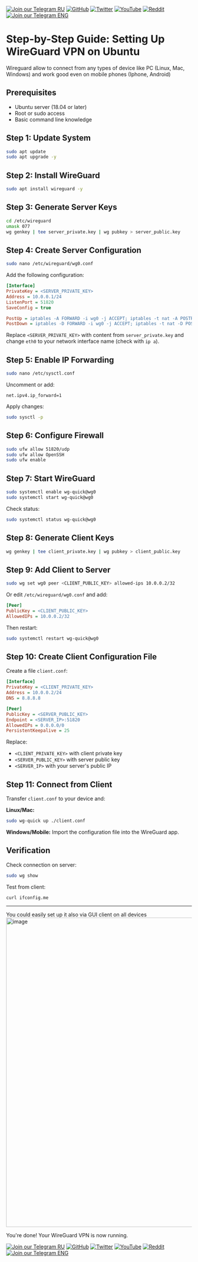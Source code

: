 [![Join our Telegram RU](https://img.shields.io/badge/Telegram-RU-03A500?style=for-the-badge&logo=telegram&logoColor=white&labelColor=blue&color=red)](https://t.me/hidden_coding)
[![GitHub](https://img.shields.io/badge/GitHub-181717?style=for-the-badge&logo=github&logoColor=white)](https://github.com/aero25x)
[![Twitter](https://img.shields.io/badge/Twitter-1DA1F2?style=for-the-badge&logo=x&logoColor=white)](https://x.com/aero25x)
[![YouTube](https://img.shields.io/badge/YouTube-FF0000?style=for-the-badge&logo=youtube&logoColor=white)](https://www.youtube.com/@flaming_chameleon)
[![Reddit](https://img.shields.io/badge/Reddit-FF3A00?style=for-the-badge&logo=reddit&logoColor=white)](https://www.reddit.com/r/HiddenCode/)
[![Join our Telegram ENG](https://img.shields.io/badge/Telegram-EN-03A500?style=for-the-badge&logo=telegram&logoColor=white&labelColor=blue&color=red)](https://t.me/hidden_coding_en)


# Step-by-Step Guide: Setting Up WireGuard VPN on Ubuntu

Wireguard allow to connect from any types of device like PC (Linux, Mac, Windows) and work good even on mobile phones (Iphone, Android)

## Prerequisites
- Ubuntu server (18.04 or later)
- Root or sudo access
- Basic command line knowledge

## Step 1: Update System
```bash
sudo apt update
sudo apt upgrade -y
```

## Step 2: Install WireGuard
```bash
sudo apt install wireguard -y
```

## Step 3: Generate Server Keys
```bash
cd /etc/wireguard
umask 077
wg genkey | tee server_private.key | wg pubkey > server_public.key
```

## Step 4: Create Server Configuration
```bash
sudo nano /etc/wireguard/wg0.conf
```

Add the following configuration:
```ini
[Interface]
PrivateKey = <SERVER_PRIVATE_KEY>
Address = 10.0.0.1/24
ListenPort = 51820
SaveConfig = true

PostUp = iptables -A FORWARD -i wg0 -j ACCEPT; iptables -t nat -A POSTROUTING -o eth0 -j MASQUERADE
PostDown = iptables -D FORWARD -i wg0 -j ACCEPT; iptables -t nat -D POSTROUTING -o eth0 -j MASQUERADE
```

Replace `<SERVER_PRIVATE_KEY>` with content from `server_private.key` and change `eth0` to your network interface name (check with `ip a`).

## Step 5: Enable IP Forwarding
```bash
sudo nano /etc/sysctl.conf
```

Uncomment or add:
```
net.ipv4.ip_forward=1
```

Apply changes:
```bash
sudo sysctl -p
```

## Step 6: Configure Firewall
```bash
sudo ufw allow 51820/udp
sudo ufw allow OpenSSH
sudo ufw enable
```

## Step 7: Start WireGuard
```bash
sudo systemctl enable wg-quick@wg0
sudo systemctl start wg-quick@wg0
```

Check status:
```bash
sudo systemctl status wg-quick@wg0
```

## Step 8: Generate Client Keys
```bash
wg genkey | tee client_private.key | wg pubkey > client_public.key
```

## Step 9: Add Client to Server
```bash
sudo wg set wg0 peer <CLIENT_PUBLIC_KEY> allowed-ips 10.0.0.2/32
```

Or edit `/etc/wireguard/wg0.conf` and add:
```ini
[Peer]
PublicKey = <CLIENT_PUBLIC_KEY>
AllowedIPs = 10.0.0.2/32
```

Then restart:
```bash
sudo systemctl restart wg-quick@wg0
```

## Step 10: Create Client Configuration File
Create a file `client.conf`:
```ini
[Interface]
PrivateKey = <CLIENT_PRIVATE_KEY>
Address = 10.0.0.2/24
DNS = 8.8.8.8

[Peer]
PublicKey = <SERVER_PUBLIC_KEY>
Endpoint = <SERVER_IP>:51820
AllowedIPs = 0.0.0.0/0
PersistentKeepalive = 25
```

Replace:
- `<CLIENT_PRIVATE_KEY>` with client private key
- `<SERVER_PUBLIC_KEY>` with server public key
- `<SERVER_IP>` with your server's public IP

## Step 11: Connect from Client
Transfer `client.conf` to your device and:

**Linux/Mac:**
```bash
sudo wg-quick up ./client.conf
```

**Windows/Mobile:** Import the configuration file into the WireGuard app.

## Verification
Check connection on server:
```bash
sudo wg show
```

Test from client:
```bash
curl ifconfig.me
```


---
You could easily set up it also via GUI client on all devices
<img width="1273" height="840" alt="image" src="https://github.com/user-attachments/assets/8a4b7326-5c71-4dca-be72-34051d3c131d" />




You're done! Your WireGuard VPN is now running.

[![Join our Telegram RU](https://img.shields.io/badge/Telegram-RU-03A500?style=for-the-badge&logo=telegram&logoColor=white&labelColor=blue&color=red)](https://t.me/hidden_coding)
[![GitHub](https://img.shields.io/badge/GitHub-181717?style=for-the-badge&logo=github&logoColor=white)](https://github.com/aero25x)
[![Twitter](https://img.shields.io/badge/Twitter-1DA1F2?style=for-the-badge&logo=x&logoColor=white)](https://x.com/aero25x)
[![YouTube](https://img.shields.io/badge/YouTube-FF0000?style=for-the-badge&logo=youtube&logoColor=white)](https://www.youtube.com/@flaming_chameleon)
[![Reddit](https://img.shields.io/badge/Reddit-FF3A00?style=for-the-badge&logo=reddit&logoColor=white)](https://www.reddit.com/r/HiddenCode/)
[![Join our Telegram ENG](https://img.shields.io/badge/Telegram-EN-03A500?style=for-the-badge&logo=telegram&logoColor=white&labelColor=blue&color=red)](https://t.me/hidden_coding_en)

